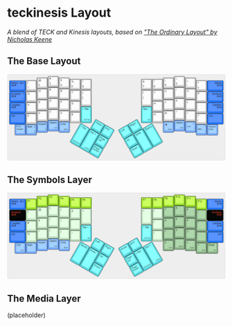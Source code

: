 # teckinesis Layout # 

*A blend of TECK and Kinesis layouts, based on ["The Ordinary Layout" by Nicholas Keene](http://qmk.fm/keyboards/ergodox_ez/keymaps/ordinary/#the-ordinary-layout-a-familiar-and-powerful-layout)*

## The Base Layout ##

![teckinesis base layout](teckinesis-base.png)

## The Symbols Layer ##

![teckinesis symbols layout](teckinesis-symbol.png)

## The Media Layer ##

(placeholder)

